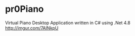 # pr0Piano
Virtual Piano Desktop Application written in C# using .Net 4.8
http://imgur.com/7AINkpU
	

